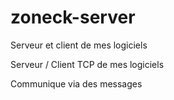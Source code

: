 # zoneck-server
Serveur et client de mes logiciels

Serveur / Client TCP de mes logiciels

Communique via des messages

